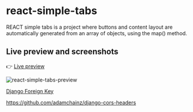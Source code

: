 # react-simple-tabs

REACT simple tabs is a project where buttons and content layout are automatically generated from an array of objects, using the map() method.

## Live preview and screenshots

:point_right: [Live preview](https://rojaslabs.github.io/react-simple-tabs/)

![react-simple-tabs-preview](https://github.com/rojaslabs/react-simple-tabs/blob/main/react-simple-tabs-preview.png?raw=true)

[Django Foreign Key](https://docs.djangoproject.com/en/4.1/intro/tutorial02/)

https://github.com/adamchainz/django-cors-headers